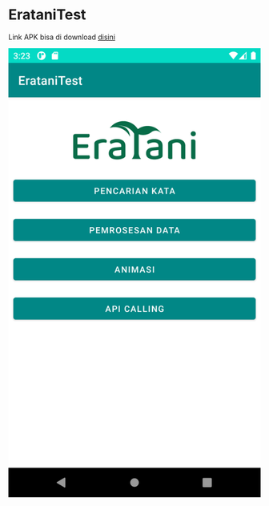 # ErataniTest

Link APK bisa di download [disini](https://drive.google.com/file/d/1mqz_a6UED-1YiBvZaFzj9gVOU6xQqDen/view?usp=sharing)

![alt text](https://github.com/malikkahfi12/ErataniTest/blob/master/app/image/eratani.png)
